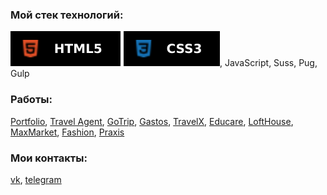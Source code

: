 ### Мой стек технологий:
![HTML5](https://github.com/bgtvalex/bgtvalex/blob/main/imgs/html.svg) 
![CSS3](https://github.com/bgtvalex/bgtvalex/blob/main/imgs/css.svg), JavaScript, Suss, Pug, Gulp  

### Работы:
[Portfolio](https://bgtvalex.github.io/html-to-react/), [Travel Agent](https://bgtvalex.github.io/travelAgent/), [GoTrip](https://bgtvalex.github.io/goTrip/), [Gastos](https://bgtvalex.github.io/gastos/), [TravelX](https://bgtvalex.github.io/Travel-X/), [Educare](https://bgtvalex.github.io/educare/), [LoftHouse](https://bgtvalex.github.io/loftHouse/), [MaxMarket](https://bgtvalex.github.io/MaxMarket/), [Fashion](https://bgtvalex.github.io/fashion-react/), [Praxis](https://bgtvalex.github.io/Praxis/)

### Мои контакты:
<a href="https://vk.com/bgtva" rel="nofollow" target="_blank">vk</a>, <a href="https://t.me/bgtva" rel="nofollow"  target="_blank" >telegram</a>

